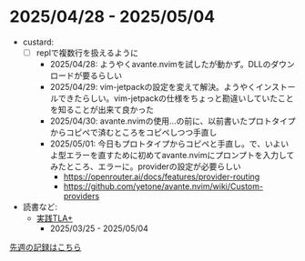 # 2025/04/28 - 2025/05/04

- custard:
    - [ ] replで複数行を扱えるように
        - 2025/04/28: ようやくavante.nvimを試したが動かず。DLLのダウンロードが要るらしい
        - 2025/04/29: vim-jetpackの設定を変えて解決。ようやくインストールできたらしい。vim-jetpackの仕様をちょっと勘違いしていたことを知ることが出来て良かった
        - 2025/04/30: avante.nvimの使用...の前に、以前書いたプロトタイプからコピペで済むところをコピペしつつ手直し
        - 2025/05/01: 今日もプロトタイプからコピペと手直し。で、いよいよ型エラーを直すために初めてavante.nvimにプロンプトを入力してみたところ、エラーに。providerの設定が必要らしい
            - <https://openrouter.ai/docs/features/provider-routing>
            - <https://github.com/yetone/avante.nvim/wiki/Custom-providers>
- 読書など:
    - [実践TLA+](https://www.shoeisha.co.jp/book/detail/9784798169163)
        - 2025/03/25 - 2025/05/04

[先週の記録はこちら](https://github.com/igrep/daily-commits/blob/ff19f739b12e1b1cd6314468dc49d758bb3f304e/yesterday.md)
